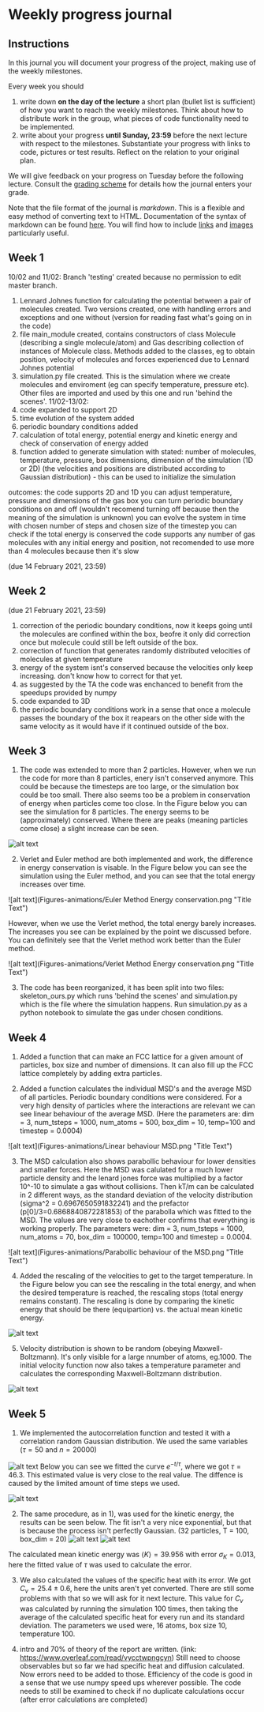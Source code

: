 # Weekly progress journal

## Instructions

In this journal you will document your progress of the project, making use of the weekly milestones.

Every week you should 

1. write down **on the day of the lecture** a short plan (bullet list is sufficient) of how you want to 
   reach the weekly milestones. Think about how to distribute work in the group, 
   what pieces of code functionality need to be implemented.
2. write about your progress **until Sunday, 23:59** before the next lecture with respect to the milestones.
   Substantiate your progress with links to code, pictures or test results. Reflect on the
   relation to your original plan.

We will give feedback on your progress on Tuesday before the following lecture. Consult the 
[grading scheme](https://computationalphysics.quantumtinkerer.tudelft.nl/proj1-moldyn-grading/) 
for details how the journal enters your grade.

Note that the file format of the journal is *markdown*. This is a flexible and easy method of 
converting text to HTML. 
Documentation of the syntax of markdown can be found 
[here](https://docs.gitlab.com/ee/user/markdown.html#gfm-extends-standard-markdown). 
You will find how to include [links](https://docs.gitlab.com/ee/user/markdown.html#links) and 
[images](https://docs.gitlab.com/ee/user/markdown.html#images) particularly
useful.

## Week 1
10/02 and 11/02: 
Branch 'testing' created because no permission to edit master branch.
1) Lennard Johnes function for calculating the potential between a pair of molecules created. Two versions created, one with handling errors and exceptions and one without (version for reading fast what's going on in the code)
2) file main_module created, contains constructors of class Molecule (describing a single molecule/atom) and Gas describing collection of instances of Molecule class. Methods added to the classes, eg to obtain position, velocity of molecules and forces experienced due to Lennard Johnes potential
3) simulation.py file created. This is the simulation where we create molecules and enviroment (eg can specify temperature, pressure etc). Other files are imported and used by this one and run 'behind the scenes'.
11/02-13/02:
1) code expanded to support 2D
2) time evolution of the system added
3) periodic boundary conditions added
4) calculation of total energy, potential energy and kinetic energy and check of conservation of energy added
5) function added to generate simulation with stated: number of molecules, temperature, pressure, box dimensions, dimension of the simulation (1D or 2D) (the velocities and positions are distributed according to Gaussian distribution) - this can be used to initialize the simulation

outcomes:
the code supports 2D and 1D
you can adjust temperature, pressure and dimensions of the gas box
you can turn periodic boundary conditions on and off (wouldn't recomend turning off because then the meaning of the simulation is unknown)
you can evolve the system in time with chosen number of steps and chosen size of the timestep
you can check if the total energy is conserved
the code supports any number of gas molecules with any initial energy and position, not recomended to use more than 4 molecules because then it's slow


(due 14 February 2021, 23:59)


## Week 2
(due 21 February 2021, 23:59)
1) correction of the periodic boundary conditions, now it keeps going until the molecules are confined within the box, beofre it only did correction once but molecule could still be left outside of the box.
2) correction of function that generates randomly distributed velocities of molecules at given temperature
3) energy of the system isnt's conserved because the velocities only keep increasing. don't know how to correct for that yet.
4) as suggested by the TA the code was enchanced to benefit from the speedups provided by numpy
5) code expanded to 3D
6) the periodic boundary conditions work in a sense that once a molecule passes the boundary of the box it reapears on the other side with the same velocity as it would have if it continued outside of the box.


## Week 3

1) The code was extended to more than 2 particles. However, when we run the code for more than 8 particles, enery isn't conserved anymore. This could be because the timesteps are too large, or the simulation box could be too small. There also seems too be a problem in conservation of energy when particles come too close. In the Figure below you can see the simulation for 8 particles. The energy seems to be (approximately) conserved. Where there are peaks (meaning particles come close) a slight increase can be seen. 

![alt text](Figures-animations/8_particles_energy.jpg "Title Text")

2) Verlet and Euler method are both implemented and work, the difference in energy conservation is visable.
In the Figure below you can see the simulation using the Euler method, and you can see that the total energy increases over time. 

![alt text](Figures-animations/Euler Method Energy conservation.png "Title Text")

However, when we use the Verlet method, the total energy barely increases. The increases you see can be explained by the point we discussed before. You can definitely see that the Verlet method work better than the Euler method.

![alt text](Figures-animations/Verlet Method Energy conservation.png "Title Text")

3) The code has been reorganized, it has been split into two files: skeleton_ours.py which runs 'behind the scenes' and simulation.py which is the file where the simulation happens. Run simulation.py as a python notebook to simulate the gas under chosen conditions.




## Week 4
1) Added a function that can make an FCC lattice for a given amount of particles, box size and number of dimensions. It can also fill up the FCC lattice completely by adding extra particles.

2) Added a function calculates the individual MSD's and the average MSD of all particles. Periodic boundary conditions were considered. For a very high density of particles where the interactions are relevant we can see linear behaviour of the average MSD. (Here the parameters are: dim = 3, num_tsteps = 1000, num_atoms = 500, box_dim = 10, temp=100 and timestep = 0.0004)

![alt text](Figures-animations/Linear behaviour MSD.png "Title Text")

3) The MSD calculation also shows parabollic behaviour for lower densities and smaller forces. Here the MSD was calulated for a much lower particle density and the lenard jones force was multiplied by a factor 10^-10 to simulate a gas without collisions. Then kT/m can be calculated in 2 different ways, as the standard deviation of the velocity distribution (sigma^2 = 0.6967650591832241) and the prefactor (p[0]/3=0.6868840872281853) of the parabolla which was fitted to the MSD. The values are very close to eachother confirms that everything is working properly. The parameters were: dim = 3, num_tsteps = 1000, num_atoms = 70, box_dim = 100000, temp=100 and timestep = 0.0004.

![alt text](Figures-animations/Parabollic behaviour of the MSD.png "Title Text")

4) Added the rescaling of the velocities to get to the target temperature. In the Figure below you can see the rescaling in the total energy, and when the desired temperature is reached, the rescaling stops (total energy remains constant). The rescaling is done by comparing the kinetic energy that should be there (equipartion) vs. the actual mean kinetic energy. 

![alt text](Figures-animations/rescaling.png "Title Text")

5) Velocity distribution is shown to be random (obeying Maxwell-Boltzmann). It's only visible for a large nnumber of atoms, eg.1000. The initial velocity function now also takes a temperature parameter and calculates the corresponding Maxwell-Boltzmann distribution.

![alt text](Figures-animations/1000_atoms_velocity_distribution.jpg "Title Text")

## Week 5
1) We implemented the autocorrelation function and tested it with a correlation random Gaussian distribution. We used the same variables ($`\tau = 50`$ and $`n = 20000`$)

![alt text](Figures-animations/autocorrelation_test1.png "Title Text")
Below you can see we fitted the curve $`e^{-t/\tau}`$, where we got $`\tau = 46.3`$. This estimated value is very close to the real value. The diffence is caused by the limited amount of time steps we used.

![alt text](Figures-animations/autocorrelation_test2.png "Title Text")

2) The same procedure, as in 1),  was used for the kinetic energy, the results can be seen below. The fit isn't a very nice exponential, but that is because the process isn't perfectly Gaussian. (32 particles, T = 100, box_dim = 20)
![alt text](Figures-animations/autocorrrelation_kinetic_energy1.png "Title Text")
![alt text](Figures-animations/autocorrrelation_kinetic_energy2.png "Title Text")

The calculated mean kinetic energy was $`\langle K \rangle = 39.956`$ with error $`\sigma_K = 0.013`$, here the fitted value of $`\tau`$ was used to calculate the error. 

3) We also calculated the values of the specific heat with its error. We got $`C_v = 25.4\pm0.6`$, here the units aren't yet converted. There are still some problems with that so we will ask for it next lecture. This value for $`C_v`$ was calculated by running the simulation 100 times, then taking the average of the calculated specific heat for every run and its standard deviation. The parameters we used were, 16 atoms, box size 10, temperature 100. 

4) intro and 70% of theory of the report are written. (link: https://www.overleaf.com/read/vycctwpngcyn) Still need to choose observables but so far we had specific heat and diffusion calculated. Now errors need to be added to those. Efficiency of the code is good in a sense that we use numpy speed ups wherever possible. The code needs to still be examined to check if no duplicate calculations occur (after error calculations are completed)
